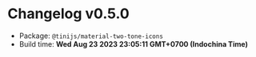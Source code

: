 # Changelog v0.5.0

- Package: `@tinijs/material-two-tone-icons`
- Build time: **Wed Aug 23 2023 23:05:11 GMT+0700 (Indochina Time)**

